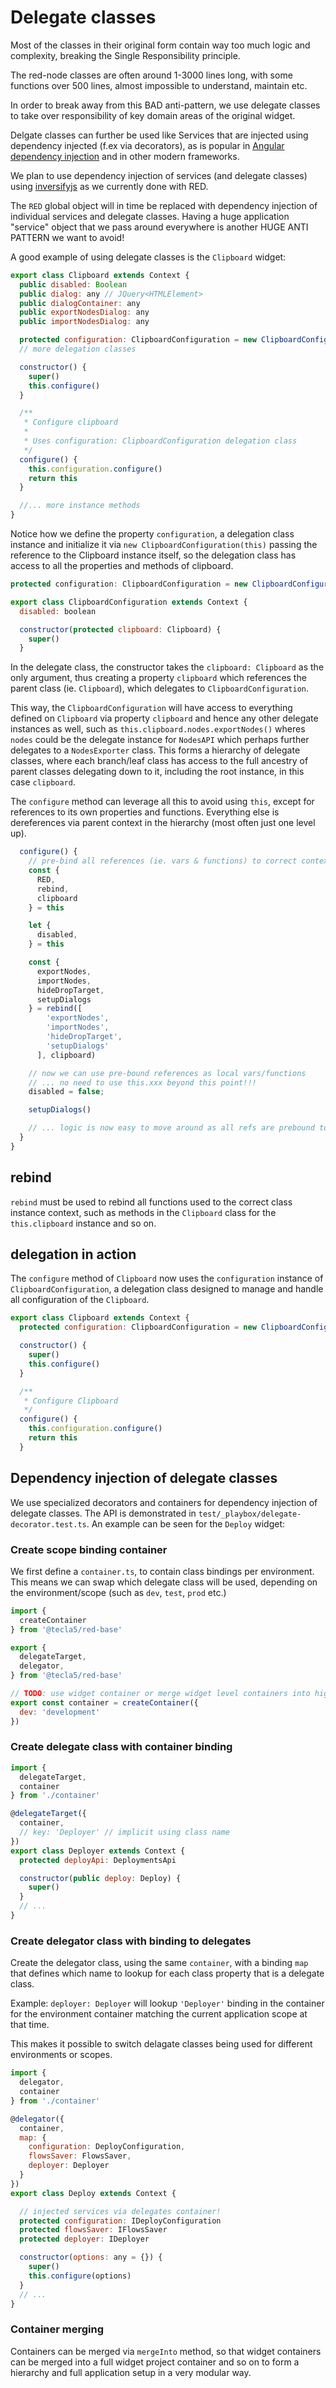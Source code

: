 # Delegate classes

Most of the classes in their original form contain way too much logic and complexity, breaking the Single Responsibility principle.

The red-node classes are often around 1-3000 lines long, with some functions over 500 lines, almost impossible to understand, maintain etc.

In order to break away from this BAD anti-pattern, we use delegate classes to take over responsibility of key domain areas of the original widget.

Delgate classes can further be used like Services that are injected using dependency injected (f.ex via decorators), as is popular in [Angular dependency injection](https://angular.io/guide/dependency-injection) and in other modern frameworks.

We plan to use dependency injection of services (and delegate classes) using [inversifyjs](http://inversify.io/) as we currently done with RED.

The `RED` global object will in time be replaced with dependency injection of individual services and delegate classes. Having a huge application "service" object that we pass around everywhere is another HUGE ANTI PATTERN we want to avoid!

A good example of using delegate classes is the `Clipboard` widget:

```js
export class Clipboard extends Context {
  public disabled: Boolean
  public dialog: any // JQuery<HTMLElement>
  public dialogContainer: any
  public exportNodesDialog: any
  public importNodesDialog: any

  protected configuration: ClipboardConfiguration = new ClipboardConfiguration(this)
  // more delegation classes

  constructor() {
    super()
    this.configure()
  }

  /**
   * Configure clipboard
   *
   * Uses configuration: ClipboardConfiguration delegation class
   */
  configure() {
    this.configuration.configure()
    return this
  }

  //... more instance methods
}
```

Notice how we define the property `configuration`, a delegation class instance and initialize it via `new ClipboardConfiguration(this)` passing the reference to the Clipboard instance itself, so the delegation class has access to all the properties and methods of clipboard.

```js
protected configuration: ClipboardConfiguration = new ClipboardConfiguration(this)
```


```js
export class ClipboardConfiguration extends Context {
  disabled: boolean

  constructor(protected clipboard: Clipboard) {
    super()
  }
```

In the delegate class, the constructor takes the `clipboard: Clipboard` as the only argument, thus creating a property `clipboard` which references the parent class (ie. `Clipboard`), which delegates to `ClipboardConfiguration`.

This way, the `ClipboardConfiguration` will have access to everything defined on `Clipboard` via property `clipboard` and hence any other delegate instances as well, such as `this.clipboard.nodes.exportNodes()` wheres `nodes` could be the delegate instance for `NodesAPI` which perhaps further delegates to a `NodesExporter` class. This forms a hierarchy of delegate classes, where each branch/leaf class has access to the full ancestry of parent classes delegating down to it, including the root instance, in this case `clipboard`.

The `configure` method can leverage all this to avoid using `this`, except for references to its own properties and functions. Everything else is dereferences via parent context in the hierarchy (most often just one level up).

```js
  configure() {
    // pre-bind all references (ie. vars & functions) to correct context before use
    const {
      RED,
      rebind,
      clipboard
    } = this

    let {
      disabled,
    } = this

    const {
      exportNodes,
      importNodes,
      hideDropTarget,
      setupDialogs
    } = rebind([
        'exportNodes',
        'importNodes',
        'hideDropTarget',
        'setupDialogs'
      ], clipboard)

    // now we can use pre-bound references as local vars/functions
    // ... no need to use this.xxx beyond this point!!!
    disabled = false;

    setupDialogs()

    // ... logic is now easy to move around as all refs are prebound to correct context
  }
}
```

## rebind

`rebind` must be used to rebind all functions used to the correct class instance context, such as methods in the `Clipboard` class for the `this.clipboard` instance and so on.

## delegation in action

The `configure` method of `Clipboard` now uses the `configuration` instance of  `ClipboardConfiguration`, a delegation class designed to manage and handle all configuration of the `Clipboard`.

```js
export class Clipboard extends Context {
  protected configuration: ClipboardConfiguration = new ClipboardConfiguration(this)

  constructor() {
    super()
    this.configure()
  }

  /**
   * Configure Clipboard
   */
  configure() {
    this.configuration.configure()
    return this
  }
```

## Dependency injection of delegate classes

We use specialized decorators and containers for dependency injection of delegate classes. The API is demonstrated in `test/_playbox/delegate-decorator.test.ts`.
An example can be seen for the `Deploy` widget:

### Create scope binding container

We first define a `container.ts`, to contain class bindings per environment.
This means we can swap which delegate class will be used, depending on the environment/scope (such as `dev`, `test`, `prod` etc.)

```js
import {
  createContainer
} from '@tecla5/red-base'

export {
  delegateTarget,
  delegator,
} from '@tecla5/red-base'

// TODO: use widget container or merge widget level containers into higher lv widget container
export const container = createContainer({
  dev: 'development'
})
```

### Create delegate class with container binding

```js
import {
  delegateTarget,
  container
} from './container'

@delegateTarget({
  container,
  // key: 'Deployer' // implicit using class name
})
export class Deployer extends Context {
  protected deployApi: DeploymentsApi

  constructor(public deploy: Deploy) {
    super()
  }
  // ...
}
```

### Create delegator class with binding to delegates

Create the delegator class, using the same `container`, with a binding `map` that defines which name to lookup for each class property that is a delegate class.

Example: `deployer: Deployer` will lookup `'Deployer'` binding in the container for the environment container matching the current application scope at that time.

This makes it possible to switch delagate classes being used for different environments or scopes.

```js
import {
  delegator,
  container
} from './container'

@delegator({
  container,
  map: {
    configuration: DeployConfiguration,
    flowsSaver: FlowsSaver,
    deployer: Deployer
  }
})
export class Deploy extends Context {

  // injected services via delegates container!
  protected configuration: IDeployConfiguration
  protected flowsSaver: IFlowsSaver
  protected deployer: IDeployer

  constructor(options: any = {}) {
    super()
    this.configure(options)
  }
  // ...
}
```

### Container merging

Containers can be merged via `mergeInto` method, so that widget containers can be merged into a full widget project container and so on to form a hierarchy and full application setup in a very modular way.
